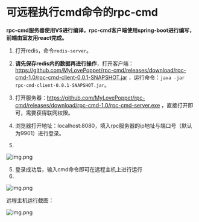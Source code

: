 # 可远程执行cmd命令的rpc-cmd

**rpc-cmd服务器使用VS进行编译，rpc-cmd客户端使用spring-boot进行编写，前端由室友用react完成。**




1. 打开redis，命令```redis-server```。

2. **请先保存redis内的数据再进行操作**，打开客户端：https://github.com/MyLovePoppet/rpc-cmd/releases/download/rpc-cmd-1.0/rpc-cmd-client-0.0.1-SNAPSHOT.jar ，运行命令：```java -jar rpc-cmd-client-0.0.1-SNAPSHOT.jar```。

3. 打开服务器：https://github.com/MyLovePoppet/rpc-cmd/releases/download/rpc-cmd-1.0/rpc-cmd-server.exe ，直接打开即可，需要获得联网权限。

4. 浏览器打开地址：localhost:8080，填入rpc服务器的ip地址与端口号（默认为9901）进行登录。
5. 
![img.png](https://i.loli.net/2021/05/01/bi87uFTIaZLDGhk.png)

5. 登录成功后，输入cmd命令即可在远程主机上进行运行
6. 
![img.png](https://i.loli.net/2021/05/01/sHO9TWvDCZtPp4w.png)


远程主机运行截图：

![img.png](https://i.loli.net/2021/05/01/4L5nPcuipjGda8s.png)




